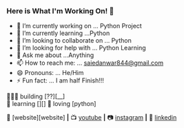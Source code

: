 ### Here is What I'm Working On! 👋

<!--
**Saied979/saied979** is a ✨ _special_ ✨ repository because its `README.md` (this file) appears on your GitHub profile.
-->
- 🔭 I’m currently working on ... Python Project
- 🌱 I’m currently learning ...Python
- 👯 I’m looking to collaborate on ... Python
- 🤔 I’m looking for help with ... Python Learning
- 💬 Ask me about ...Anything
- 📫 How to reach me: ... saiedanwar844@gmail.com
- 😄 Pronouns: ... He/Him
- ⚡ Fun fact: ... I am half Finish!!!


👨🏼‍💻 building [??][__]  
🧠 learning [][]
💜 loving [python] 

🏡 [website][website] **|** 
📺 [youtube][youtube] **|** 
📷 [instagram][instagram] **|** 
👔 [linkedin][linkedin]

[youtube]: https://youtube.com/
[instagram]: https://instagram.com/
[linkedin]: https://linkedin.com/in/
[facebook]: https://www.facebook.com/Saied.A.CR7/
